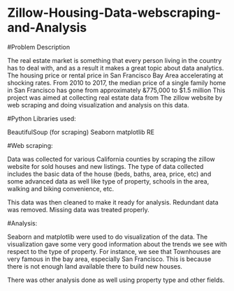 # Zillow-Housing-Data-webscraping-and-Analysis 

#Problem Description


The real estate market is something that every person living in the country has to deal with, and as a result it makes a great topic about data analytics. The housing price or rental price in San Francisco Bay Area accelerating at shocking rates. From 2010 to 2017, the median price of a single family home in San Francisco has gone from approximately &775,000 to $1.5 million
This project was aimed at collecting real estate data from The zillow website by web scraping and doing visualization and analysis on this data.

#Python Libraries used:

BeautifulSoup (for scraping)
Seaborn
matplotlib
RE

#Web scraping:

Data was collected for various California counties by scraping the zillow website for sold houses and new listings. The type of data collected includes the basic data of the house (beds, baths, area, price, etc) and some advanced data as well like type of property, schools in the area, walking and biking convenience, etc.

This data was then cleaned to make it ready for analysis. Redundant data was removed. Missing data was treated properly.

#Analysis:

Seaborn and matplotlib were used to do visualization of the data. The visualization gave some very good information about the trends we see with respect to the type of property. For instance, we see that Townhouses are very famous in the bay area, especially San Francisco. This is because there is not enough land available there to build new houses.

There was other analysis done as well using property type and other fields.
